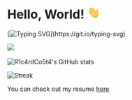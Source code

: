 <h1>Hello, World! <img src="https://raw.githubusercontent.com/ABSphreak/ABSphreak/master/gifs/Hi.gif" width="30"></h1>

[![Typing SVG](https://readme-typing-svg.demolab.com?font=Fira+Code&pause=1000&color=F7F7F7&random=true&width=435&separator=%3D&lines=print(%22Hello%2C+World!%22)%3Dconsole.log(%22Hello%2C+World!%22);%3Dprintln(%22Hello%2C+World!%22)%3DSystem.out.println(%22Hello%2C+World!%22);%3Dprintf(%22Hello%2C+World!%5Cn%22);%3Dprintln!(%22Hello%2C+World!%22);%3Dfmt.Println(%22Hello%2C+World!%22)%3DConsole.WriteLine(%22Hello%2C+World!%22);%3D%3Ch1%3EHello%2C+World!%3C%2Fh1%3E)](https://git.io/typing-svg)

<img src="https://skillicons.dev/icons?i=python,kotlin,javascript,typescript,rust,go,java,c,cs,html,css,react,nodejs,spring,postgresql,androidstudio,unity,express,docker,gcp,firebase,github&perline=11"/>

<br>

![R1c4rdCo5t4's GitHub stats](https://github-readme-stats.vercel.app/api?username=R1c4rdCo5t4&show_icons=true&theme=tokyonight)

![Streak](https://github-readme-streak-stats.herokuapp.com/?user=r1c4rdco5t4&theme=tokyonight)

You can check out my resume [here](https://www.canva.com/design/DAFVbLeWWWQ/srupt_nyQqyf6pCKSmgHPg/view?utm_content=DAFVbLeWWWQ&utm_campaign=designshare&utm_medium=link2&utm_source=sharebutton)
